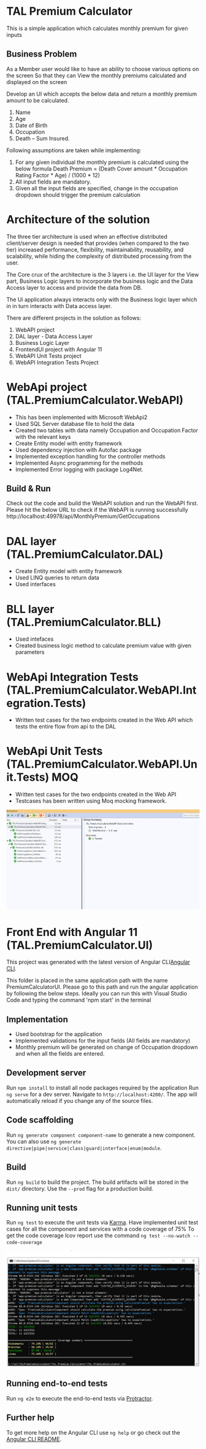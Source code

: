 # TAL Premium Calculator
This is a simple application which calculates monthly premium for given inputs

## Business Problem
As a Member user would like to have an ability to choose various options on the screen So that they can
View the monthly premiums calculated and displayed on the screen

Develop an UI which accepts the below data and return a monthly premium amount to be
calculated.
1. Name
2. Age
3. Date of Birth
4. Occupation
5. Death – Sum Insured.

Following assumptions are taken while implementing: 
1. For any given individual the monthly premium is calculated using the below formula
Death Premium = (Death Cover amount * Occupation Rating Factor * Age) / (1000 * 12)
2. All input fields are mandatory.
3. Given all the input fields are specified, change in the occupation dropdown should trigger
the premium calculation

# Architecture of the solution

The three tier architecture is used when an effective distributed client/server design is needed that provides 
(when compared to the two tier) increased performance, flexibility, maintainability, reusability, and scalability,
 while hiding the complexity of distributed processing from the user.
 
 The Core crux of the architecture is the 3 layers i.e. the UI layer for the View part, Business Logic layers to incorporate the business
 logic and the Data Access layer to access and provide the data from DB.
 
 The Ui application always interacts only with the Business logic layer which in in turn interacts with Data access layer.

There are different projects in the solution as follows:
1) WebAPI project
2) DAL layer - Data Access Layer
3) Business Logic Layer
4) FrontendUI project with Angular 11
5) WebAPI Unit Tests project
6) WebAPI Integration Tests Project

# WebApi project (TAL.PremiumCalculator.WebAPI)
 - This has been implemented with Microsoft WebApi2
 - Used SQL Server database file to hold the data
 - Created two tables with data namely Occupation and Occupation Factor with the relevant keys
 - Create Entity model with entity framework
 - Used dependency injection with Autofac package 
 - Implemented exception handling for the controller methods 
 - Implemented Async programming for the methods
 - Implemented Error logging with package Log4Net.
 
## Build & Run

Check out the code and build the WebAPI solution and run the WebAPI first.
Please hit the below URL to check if the WebAPI is running successfully
http://localhost:49978/api/MonthlyPremium/GetOccupations
 
# DAL layer (TAL.PremiumCalculator.DAL)
  - Create Entity model with entity framework
  - Used LINQ queries to return data
  - Used interfaces
  
# BLL layer (TAL.PremiumCalculator.BLL)
  - Used intefaces
  - Created business logic method to calculate premium value with given parameters
  
# WebApi Integration Tests (TAL.PremiumCalculator.WebAPI.Integration.Tests)
 - Written test cases for the two endpoints created in the Web API which tests the entire flow from api to the DAL
 

# WebApi Unit Tests (TAL.PremiumCalculator.WebAPI.Unit.Tests) MOQ
 - Written test cases for the two endpoints created in the Web API
 - Testcases has been written using Moq mocking framework.

![Alt text](UnitAndIntegrationTests.png?raw=true "Unit test and integration results")

# Front End with Angular 11 (TAL.PremiumCalculator.UI)

This project was generated with the latest version of Angular CLI[Angular CLI](https://github.com/angular/angular-cli).

This folder is placed in the same application path with the name PremiumCalculatorUI.
Please go to this path and run the angular application by following the below steps.
Ideally you can run this with Visual Studio Code and typing the command 'npm start' in the terminal

## Implementation
- Used bootstrap for the application
- Implemented validations for the input fields (All fields are mandatory)
- Monthly premium will be generated on change of Occupation dropdown and when all the fields are entered.

## Development server

Run `npm install` to install all node packages required by the application
Run `ng serve` for a dev server. Navigate to `http://localhost:4200/`. The app will automatically reload if you change any of the source files.

## Code scaffolding

Run `ng generate component component-name` to generate a new component. You can also use `ng generate directive|pipe|service|class|guard|interface|enum|module`.

## Build

Run `ng build` to build the project. The build artifacts will be stored in the `dist/` directory. Use the `--prod` flag for a production build.

## Running unit tests

Run `ng test` to execute the unit tests via [Karma](https://karma-runner.github.io).
Have implemented unit test cases for all the component and services with a code coverage of 75%
To get the code coverage lcov report use the command `ng test --no-watch --code-coverage`

![Alt text](UICodeCoverage.PNG?raw=true "Unit testcoverage for UI")

## Running end-to-end tests

Run `ng e2e` to execute the end-to-end tests via [Protractor](http://www.protractortest.org/).

## Further help

To get more help on the Angular CLI use `ng help` or go check out the [Angular CLI README](https://github.com/angular/angular-cli/blob/master/README.md).

